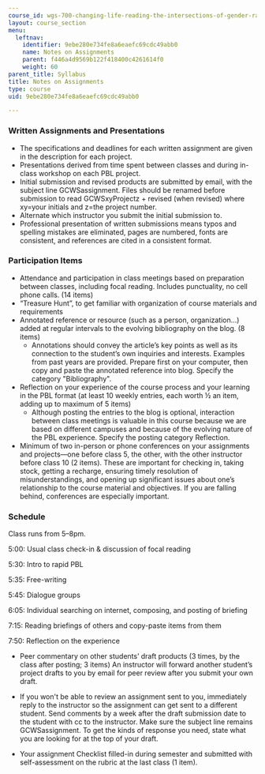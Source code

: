 ```yaml
---
course_id: wgs-700-changing-life-reading-the-intersections-of-gender-race-biology-and-literature-spring-2017
layout: course_section
menu:
  leftnav:
    identifier: 9ebe280e734fe8a6eaefc69cdc49abb0
    name: Notes on Assignments
    parent: f446a4d9569b122f418400c4261614f0
    weight: 60
parent_title: Syllabus
title: Notes on Assignments
type: course
uid: 9ebe280e734fe8a6eaefc69cdc49abb0

---
```


### Written Assignments and Presentations

*   The specifications and deadlines for each written assignment are given in the description for each project.
*   Presentations derived from time spent between classes and during in-class workshop on each PBL project.
*   Initial submission and revised products are submitted by email, with the subject line GCWSassignment. Files should be renamed before submission to read GCWSxyProjectz + revised (when revised) where xy=your initials and z=the project number.
*   Alternate which instructor you submit the initial submission to.
*   Professional presentation of written submissions means typos and spelling mistakes are eliminated, pages are numbered, fonts are consistent, and references are cited in a consistent format.

### Participation Items

*   Attendance and participation in class meetings based on preparation between classes, including focal reading. Includes punctuality, no cell phone calls. (14 items)
*   “Treasure Hunt”, to get familiar with organization of course materials and requirements
*   Annotated reference or resource (such as a person, organization…) added at regular intervals to the evolving bibliography on the blog. (8 items)
    *   Annotations should convey the article’s key points as well as its connection to the student’s own inquiries and interests. Examples from past years are provided. Prepare first on your computer, then copy and paste the annotated reference into blog. Specify the category "Bibliography".
*   Reflection on your experience of the course process and your learning in the PBL format (at least 10 weekly entries, each worth ½ an item, adding up to maximum of 5 items)
    *   Although posting the entries to the blog is optional, interaction between class meetings is valuable in this course because we are based on different campuses and because of the evolving nature of the PBL experience. Specify the posting category Reflection.
*   Minimum of two in-person or phone conferences on your assignments and projects—one before class 5, the other, with the other instructor before class 10 (2 items). These are important for checking in, taking stock, getting a recharge, ensuring timely resolution of misunderstandings, and opening up significant issues about one’s relationship to the course material and objectives. If you are falling behind, conferences are especially important.

### Schedule

Class runs from 5–8pm.

5:00: Usual class check-in & discussion of focal reading

5:30: Intro to rapid PBL

5:35: Free-writing

5:45: Dialogue groups

6:05: Individual searching on internet, composing, and posting of briefing

7:15: Reading briefings of others and copy-paste items from them

7:50: Reflection on the experience

*   Peer commentary on other students’ draft products (3 times, by the class after posting; 3 items) An instructor will forward another student’s project drafts to you by email for peer review after you submit your own draft.

*   If you won't be able to review an assignment sent to you, immediately reply to the instructor so the assignment can get sent to a different student. Send comments by a week after the draft submission date to the student with cc to the instructor. Make sure the subject line remains GCWSassignment. To get the kinds of response you need, state what you are looking for at the top of your draft.

*   Your assignment Checklist filled-in during semester and submitted with self-assessment on the rubric at the last class (1 item).
